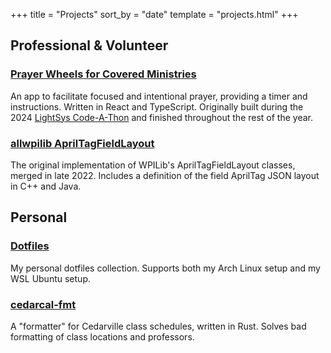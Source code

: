 +++
title = "Projects"
sort_by = "date"
template = "projects.html"
+++

## Professional & Volunteer

### [Prayer Wheels for Covered Ministries](https://app-new.prayerwheel.coveredministries.com)

An app to facilitate focused and intentional prayer, providing a timer and instructions.
Written in React and TypeScript.
Originally built during the 2024 [LightSys Code-A-Thon](https://lightsys.org/?page=Code-a-Thon) and finished throughout the rest of the year.

### [allwpilib AprilTagFieldLayout](https://github.com/wpilibsuite/allwpilib/pull/4421)

The original implementation of WPILib's AprilTagFieldLayout classes, merged in late 2022.
Includes a definition of the field AprilTag JSON layout in C++ and Java.

## Personal

### [Dotfiles](https://github.com/brennenputh/dotfiles)

My personal dotfiles collection. Supports both my Arch Linux setup and my WSL Ubuntu setup.

### [cedarcal-fmt](https://github.com/brennenputh/cedarcal-fmt)

A "formatter" for Cedarville class schedules, written in Rust.  Solves bad formatting of class locations and professors.
